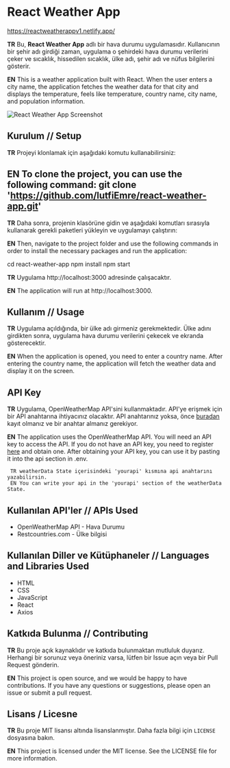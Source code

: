 # React Weather App
https://reactweatherappv1.netlify.app/

**TR** Bu, **React Weather App** adlı bir hava durumu uygulamasıdır. Kullanıcının bir şehir adı girdiği zaman, uygulama o şehirdeki hava durumu verilerini çeker ve sıcaklık, hissedilen sıcaklık, ülke adı, şehir adı ve nüfus bilgilerini gösterir.

**EN** This is a weather application built with React. When the user enters a city name, the application fetches the weather data for that city and displays the temperature, feels like temperature, country name, city name, and population information.



![React Weather App Screenshot](https://media.discordapp.net/attachments/458045331024904192/1084076769566527498/dOuit7X1tvSCEIqgP8P1TZVo336HkUAAAAASUVORK5CYII.png?width=694&height=441)

## Kurulum // Setup

**TR** Projeyi klonlamak için aşağıdaki komutu kullanabilirsiniz:

**EN** To clone the project, you can use the following command:
git clone 'https://github.com/lutfiEmre/react-weather-app.git'
--

**TR** Daha sonra, projenin klasörüne gidin ve aşağıdaki komutları sırasıyla kullanarak gerekli paketleri yükleyin ve uygulamayı çalıştırın:

**EN** Then, navigate to the project folder and use the following commands in order to install the necessary packages and run the application:

cd react-weather-app
npm install
npm start

**TR** Uygulama http://localhost:3000 adresinde çalışacaktır.

**EN** The application will run at http://localhost:3000.



## Kullanım // Usage

**TR** Uygulama açıldığında, bir ülke adı girmeniz gerekmektedir. Ülke adını girdikten sonra, uygulama hava durumu verilerini çekecek ve ekranda gösterecektir.

**EN** When the application is opened, you need to enter a country name. After entering the country name, the application will fetch the weather data and display it on the screen.

## API Key
**TR** Uygulama, OpenWeatherMap API'sini kullanmaktadır. API'ye erişmek için bir API anahtarına ihtiyacınız olacaktır. API anahtarınız yoksa, önce [buradan](https://home.openweathermap.org/users/sign_up) kayıt olmanız ve bir anahtar almanız gerekiyor.

**EN** The application uses the OpenWeatherMap API. You will need an API key to access the API. If you do not have an API key, you need to register [here](https://home.openweathermap.org/users/sign_up) and obtain one. After obtaining your API key, you can use it by pasting it into the api section in .env.

     TR weatherData State içerisindeki 'yourapi' kısmına api anahtarını yazabilirsin.
     EN You can write your api in the 'yourapi' section of the weatherData State.

## Kullanılan API'ler // APIs Used 

- OpenWeatherMap API - Hava Durumu
- Restcountries.com - Ülke bilgisi

## Kullanılan Diller ve Kütüphaneler // Languages and Libraries Used

- HTML
- CSS
- JavaScript
- React
- Axios

## Katkıda Bulunma // Contributing

**TR** Bu proje açık kaynaklıdır ve katkıda bulunmaktan mutluluk duyarız. Herhangi bir sorunuz veya öneriniz varsa, lütfen bir Issue açın veya bir Pull Request gönderin.

**EN** This project is open source, and we would be happy to have contributions. If you have any questions or suggestions, please open an issue or submit a pull request.

## Lisans / Licesne


**TR** Bu proje MIT lisansı altında lisanslanmıştır. Daha fazla bilgi için `LICENSE` dosyasına bakın.

**EN** This project is licensed under the MIT license. See the LICENSE file for more information.
